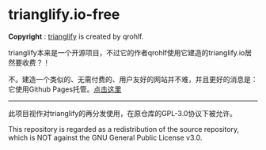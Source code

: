 # trianglify.io-free
**Copyright** : [trianglify](https://github.com/qrohlf/trianglify) is created by qrohlf.

trianglify本来是一个开源项目，不过它的作者qrohlf使用它建造的trianglify.io居然要收费？！

不。建造一个类似的、无需付费的、用户友好的网站并不难，并且更好的消息是：它使用Github Pages托管。[点击这里](https://ljm12914.github.io/trianglify.io-free)

---

此项目视作对trianglify的再分发使用，在原仓库的GPL-3.0协议下被允许。

This repository is regarded as a redistribution of the source repository, which is NOT against the GNU General Public License v3.0.
